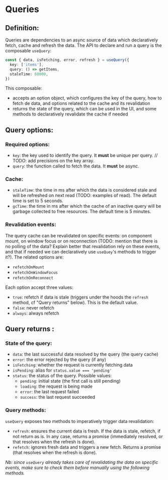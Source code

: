 # Queries

## Definition:

Queries are dependencies to an async source of data which declaratively fetch, cache and refresh the data. The API to declare and run a query is the composable `useQuery`:

```ts
const { data, isFetching, error, refresh } = useQuery({
  key: ['items'],
  query: () => getItems,
  staleTime: 60000,
})
```
This composable:
- accepts an option object, which configures the key of the query, how to fetch de data, and options related to the cache and its revalidation
- returns the state of the query, which can be used in the UI, and some methods to declaratively revalidate the cache if needed

## Query options:

### Required options:
- `key`: the key used to identify the query. It **must** be unique per query. // TODO: add precisions on the key array.
- `query`: the function called to fetch the data. It **must** be async.

### Cache:
- `staleTime`: the time in ms after which the data is considered stale and will be refreshed on next read (TODO: examples of read). The default time is set to 5 seconds.
- `gcTime`: the time in ms after which the cache of an inactive query will be garbage collected to free resources. The default time is 5 minutes.

### Revalidation events:
The query cache can be revalidated on specific events: on component mount, on window focus or on reconnection (TODO: mention that there is no polling of the data? Explain better that revalidation rely on these events, and that if needed we can declaratively use `useQuey`'s methods to trigger it?). The related options are:
- `refetchOnMount`
- `refetchOnWindowFocus`
- `refetchOnReconnect`

Each option accept three values:
- `true`: refetch if data is stale (triggers under the hoods the `refresh` method, cf "Query returns" below). This is the default value.
- `false`: never refetch
- `always`: always refetch

## Query returns :

### State of the query:

- `data`: the last successful data resolved by the query (the query cache)
- `error`: the error rejected by the query (if any)
- `isFetching`: whether the request is currently fetching data
- `isPending`: alias for `status.value === 'pending'`
- `status`: the status of the query. Possible values:
    - `pending`: initial state (the first call is still pending)
    - `loading`: the request is being made
    - `error`: the last request failed
    - `success`: the last request succeeded

### Query methods:
`useQuery` exposes two methods to imperatively trigger data revalidation:
- `refresh`: ensures the current data is fresh. If the data is stale, refetch, if not return as is. In any case, returns a promise (immediately resolved, or that resolves when the refresh is done).
- `refetch`: ignores fresh data and triggers a new fetch. Returns a promise (that resolves when the refresh is done).

*Nb: since `useQuery` already takes care of revalidating the data on specific events, make sure to check them before manually using the following methods.*
